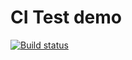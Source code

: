 # CI Test demo

[![Build status](https://ci.appveyor.com/api/projects/status/soylb10c6d0xp669?svg=true)](https://ci.appveyor.com/project/Mikhail2538/jest)